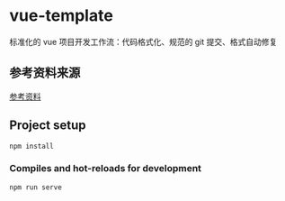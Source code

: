 # vue-template
标准化的 vue 项目开发工作流：代码格式化、规范的 git 提交、格式自动修复

## 参考资料来源
[参考资料](https://www.yuque.com/lijiext/vuexample)
## Project setup
```
npm install
```

### Compiles and hot-reloads for development
```
npm run serve
```